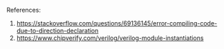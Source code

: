 References:

1) https://stackoverflow.com/questions/69136145/error-compiling-code-due-to-direction-declaration
2) https://www.chipverify.com/verilog/verilog-module-instantiations
